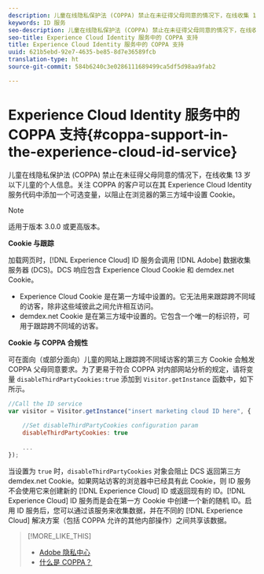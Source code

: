 ```yaml
---
description: 儿童在线隐私保护法 (COPPA) 禁止在未征得父母同意的情况下，在线收集 13 岁以下儿童的个人信息。关注 COPPA 的客户可以在其 Experience Cloud Identity 服务代码中添加一个可选变量，以阻止在浏览器的第三方域中设置 Cookie。
keywords: ID 服务
seo-description: 儿童在线隐私保护法 (COPPA) 禁止在未征得父母同意的情况下，在线收集 13 岁以下儿童的个人信息。关注 COPPA 的客户可以在其 Experience Cloud Identity 服务代码中添加一个可选变量，以阻止在浏览器的第三方域中设置 Cookie。
seo-title: Experience Cloud Identity 服务中的 COPPA 支持
title: Experience Cloud Identity 服务中的 COPPA 支持
uuid: 621b5ebd-92e7-4635-be85-8d7e36589fcb
translation-type: ht
source-git-commit: 584b6240c3e0286111689499ca5df5d98aa9fab2

---
```



# Experience Cloud Identity 服务中的 COPPA 支持{#coppa-support-in-the-experience-cloud-id-service}

儿童在线隐私保护法 (COPPA) 禁止在未征得父母同意的情况下，在线收集 13 岁以下儿童的个人信息。关注 COPPA 的客户可以在其 Experience Cloud Identity 服务代码中添加一个可选变量，以阻止在浏览器的第三方域中设置 Cookie。

>[!NOTE]
>
>适用于版本 3.0.0 或更高版本。

**Cookie 与跟踪**

加载网页时，[!DNL Experience Cloud] ID 服务会调用 [!DNL Adobe] 数据收集服务器 (DCS)。DCS 响应包含 Experience Cloud Cookie 和 demdex.net Cookie。

* Experience Cloud Cookie 是在第一方域中设置的。它无法用来跟踪跨不同域的访客，除非这些域彼此之间允许相互访问。
* demdex.net Cookie 是在第三方域中设置的。它包含一个唯一的标识符，可用于跟踪跨不同域的访客。

**Cookie 与 COPPA 合规性**

可在面向（或部分面向）儿童的网站上跟踪跨不同域访客的第三方 Cookie 会触发 COPPA 父母同意要求。为了更易于符合 COPPA 对内部网站分析的规定，请将变量 `disableThirdPartyCookies:true` 添加到 `Visitor.getInstance` 函数中，如下所示。

```js
//Call the ID service 
var visitor = Visitor.getInstance("insert marketing cloud ID here", { 
 
    //Set disableThirdPartyCookies configuration param 
    disableThirdPartyCookies: true 
 
    ... 
});
```

当设置为 `true` 时，`disableThirdPartyCookies` 对象会阻止 DCS 返回第三方 demdex.net Cookie。如果网站访客的浏览器中已经具有此 Cookie，则 ID 服务不会使用它来创建新的 [!DNL Experience Cloud] ID 或返回现有的 ID。[!DNL Experience Cloud] ID 服务而是会在第一方 Cookie 中创建一个新的随机 ID。启用 ID 服务后，您可以通过该服务来收集数据，并在不同的 [!DNL Experience Cloud] 解决方案（包括 COPPA 允许的其他内部操作）之间共享该数据。

>[!MORE_LIKE_THIS]
>
>* [Adobe 隐私中心](http://www.adobe.com/cn/privacy.html)
>* [什么是 COPPA？](http://www.consumer.ftc.gov/articles/0031-protecting-your-childs-privacy-online#whatis)

